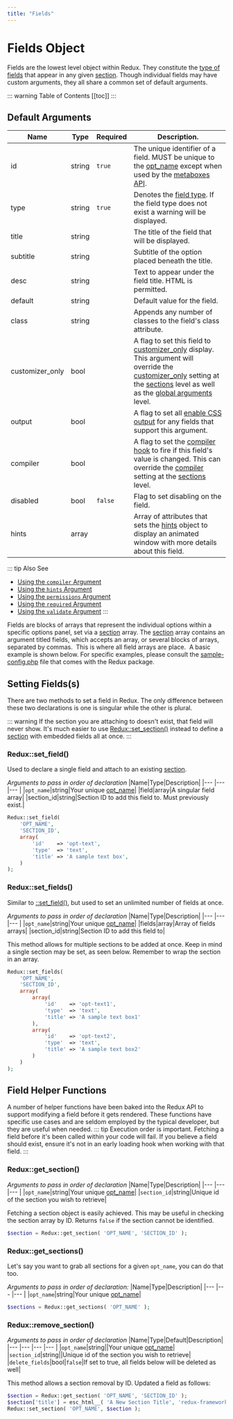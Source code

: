 ```yaml
---
title: "Fields" 
---
```


# Fields Object

Fields are the lowest level object within Redux. They constitute the [type of fields](../../core-fields/) that appear in 
any given [section](section.md). Though individual fields may have custom arguments, they all share a common set of
default arguments.

::: warning Table of Contents
[[toc]]
:::

## Default Arguments
|Name|Type|Required| Description.                                                                                                                                                                                                                                                                                                          |
|--- |--- |--- |-----------------------------------------------------------------------------------------------------------------------------------------------------------------------------------------------------------------------------------------------------------------------------------------------------------------------|
|id|string|`true`| The unique identifier of a field. MUST be unique to the [opt_name](../global_arguments.md#opt-name) except when used by the [metaboxes API](../core-extensions/metaboxes.md).                                                                                                                                         |
|type|string|`true`| Denotes the [field type](../../core-fields/). If the field type does not exist a warning will be displayed.                                                                                                                                                                                                           |
|title|string| | The title of the field that will be displayed.                                                                                                                                                                                                                                                                        |
|subtitle|string| | Subtitle of the option placed beneath the title.                                                                                                                                                                                                                                                                      |
|desc|string| | Text to appear under the field title. HTML is permitted.                                                                                                                                                                                                                                                              |
|default|string| | Default value for the field.                                                                                                                                                                                                                                                                                          |
|class|string| | Appends any number of classes to the field's class attribute.                                                                                                                                                                                                                                                         |
|customizer_only|bool| | A flag to set this field to [customizer_only](../global_arguments.md#customizer-only) display. This argument will override the [customizer_only](../global_arguments.md#customizer-only) setting at the [sections](section.md) level as well as the [global arguments](../global_arguments.md#customizer-only) level. |
|output|bool| | A flag to set all [enable CSS output](../fields/output.md) for any fields that support this argument.                                                                                                                                                                                                                 |
|compiler|bool| | A flag to set the [compiler hook](../fields/compiler.md) to fire if this field's value is changed. This can override the [compiler](../fields/compiler.md) setting at the [sections](section.md) level.                                                                                                               |
|disabled|bool|`false`| Flag to set disabling on the field.                                                                                                                                                                                                                                                                                   | 
|hints|array| | Array of attributes that sets the [hints](../fields/hints.md) object to display an animated window with more details about this field.                                                                                                                                                                                |

::: tip Also See
- [Using the `compiler` Argument](../fields/compiler.md)
- [Using the `hints` Argument](../fields/hints.md)
- [Using the `permissions` Argument](../fields/permissions.md)
- [Using the `required` Argument](../fields/required.md)
- [Using the `validate` Argument](../fields/validate.md)
:::

Fields are blocks of arrays that represent the individual options within a specific options panel, set via a [section](section.md) array. The [section](section.md) array contains an argument titled fields, which accepts an array, or several blocks of arrays, separated by commas.  This is where all field arrays are place.  A basic example is shown below. For specific examples, please consult the [sample-config.php](https://github.com/ReduxFramework/redux-framework/blob/master/sample/sample-config.php) file that comes with the Redux package.


## Setting Fields(s)

There are two methods to set a field in Redux. The only difference between these two declarations is one is singular
while the other is plural.

::: warning
If the section you are attaching to doesn't exist, that field will never show. It's much easier to use [Redux::set_section()](section.md#set-section) instead
to define a [section](section.md) with embedded fields all at once.
:::

### Redux::set_field()

Used to declare a single field and attach to an existing [section](section.md).

*Arguments to pass in order of declaration*
|Name|Type|Description|
|--- |--- |--- |
|`opt_name`|string|Your unique [opt_name](../global_arguments.md#opt-name)|
|field|array|A singular field array|
|section_id|string|Section ID to add this field to. Must previously exist.|

```php
Redux::set_field( 
    'OPT_NAME', 
    'SECTION_ID', 
    array(
        'id'    => 'opt-text',   
        'type'  => 'text',
        'title' => 'A sample text box',
    ) 
);
```

### Redux::set_fields()

Similar to [::set_field()](#set-field), but used to set an unlimited number of fields at once.

*Arguments to pass in order of declaration*
|Name|Type|Description|
|--- |--- |--- |
|`opt_name`|string|Your unique [opt_name](../global_arguments.md#opt-name)|
|fields|array|Array of fields arrays|
|section_id|string|Section ID to add this field to|

This method allows for multiple sections to be added at once. Keep in mind a single section may be set, as
seen below. Remember to wrap the section in an array.

```php
Redux::set_fields( 
    'OPT_NAME', 
    'SECTION_ID', 
    array(
        array(
            'id'    => 'opt-text1',   
            'type'  => 'text',
            'title' => 'A sample text box1'
        ),
        array(
            'id'    => 'opt-text2',   
            'type'  => 'text',
            'title' => 'A sample text box2'
        )
    ) 
);
```

## Field Helper Functions

A number of helper functions have been baked into the Redux API to support modifying a field before it gets rendered.
These functions have specific use cases and are seldom employed by the typical developer, but they are useful when
needed.
::: tip
Execution order is important. Fetching a field before it's been called within your code will fail.
If you believe a field should exist, ensure it's not in an early loading hook when working with that field.
:::

### Redux::get_section()

*Arguments to pass in order of declaration*
|Name|Type|Description|
|--- |--- |--- |
|`opt_name`|string|Your unique [opt_name](../global_arguments.md#opt-name)|
|`section_id`|string|Unique id of the section you wish to retrieve|

Fetching a section object is easily achieved. This may be useful in checking the section array by ID. 
Returns `false` if the section cannot be identified.

```php
$section = Redux::get_section( 'OPT_NAME', 'SECTION_ID' );
```

### Redux::get_sections()
Let's say you want to grab all sections for a given `opt_name`, you can do that too.

*Arguments to pass in order of declaration:*
|Name|Type|Description|
|--- |--- |--- |
|`opt_name`|string|Your unique [opt_name](../global_arguments.md#opt-name)|

```php
$sections = Redux::get_sections( 'OPT_NAME' );
```

### Redux::remove_section()

*Arguments to pass in order of declaration*
|Name|Type|Default|Description|
|--- |--- |--- |--- |
|`opt_name`|string||Your unique [opt_name](../global_arguments.md#opt-name)|
|`section_id`|string||Unique id of the section you wish to retrieve|
|`delete_fields`|bool|`false`|If set to true, all fields below will be deleted as well|

This method allows a section removal by ID. Updated a field as follows:
```php
$section = Redux::get_section( 'OPT_NAME', 'SECTION_ID' );
$section['title'] = esc_html__( 'A New Section Title', 'redux-framework' );
Redux::set_section( 'OPT_NAME', $section );
```

